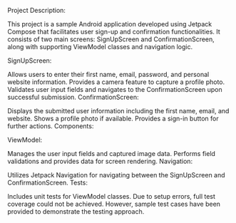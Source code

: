 Project Description:

This project is a sample Android application developed using Jetpack Compose that facilitates user sign-up and confirmation functionalities. It consists of two main screens: SignUpScreen and ConfirmationScreen, along with supporting ViewModel classes and navigation logic.

SignUpScreen:

Allows users to enter their first name, email, password, and personal website information.
Provides a camera feature to capture a profile photo.
Validates user input fields and navigates to the ConfirmationScreen upon successful submission.
ConfirmationScreen:

Displays the submitted user information including the first name, email, and website.
Shows a profile photo if available.
Provides a sign-in button for further actions.
Components:

ViewModel:

Manages the user input fields and captured image data.
Performs field validations and provides data for screen rendering.
Navigation:

Utilizes Jetpack Navigation for navigating between the SignUpScreen and ConfirmationScreen.
Tests:

Includes unit tests for ViewModel classes.
Due to setup errors, full test coverage could not be achieved. However, sample test cases have been provided to demonstrate the testing approach.
